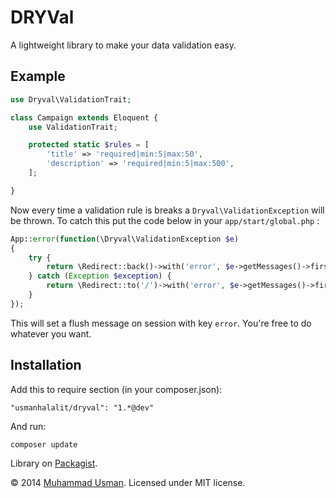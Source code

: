 # DRYVal
A lightweight library to make your data validation easy.

## Example
```PHP
use Dryval\ValidationTrait;

class Campaign extends Eloquent {
    use ValidationTrait;

    protected static $rules = [
        'title' => 'required|min:5|max:50',
        'description' => 'required|min:5|max:500',
    ];

}
```

Now every time a validation rule is breaks a `Dryval\ValidationException` will be thrown.
To catch this put the code below in your `app/start/global.php` :

```PHP
App::error(function(\Dryval\ValidationException $e)
{
    try {
        return \Redirect::back()->with('error', $e->getMessages()->first())->withInput(\Input::except('password'));
    } catch (Exception $exception) {
        return \Redirect::to('/')->with('error', $e->getMessages()->first())->withInput(\Input::except('password'));
    }
});
```

This will set a flush message on session with key `error`. You're free to do whatever you want.


## Installation

Add this to require section (in your composer.json):

    "usmanhalalit/dryval": "1.*@dev"

And run:

    composer update

Library on [Packagist](https://packagist.org/packages/usmanhalalit/dryval).

&copy; 2014 [Muhammad Usman](http://usman.it/). Licensed under MIT license.
